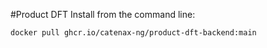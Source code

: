 #Product DFT
Install from the command line: <p>

`docker pull ghcr.io/catenax-ng/product-dft-backend:main`

